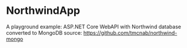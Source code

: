 # NorthwindApp
A playground example: ASP.NET Core WebAPI with  Northwind database converted to MongoDB
source: https://github.com/tmcnab/northwind-mongo
